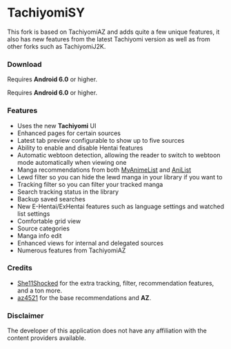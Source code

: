 # TachiyomiSY

This fork is based on TachiyomiAZ and adds quite a few unique features, it also has new features from the latest Tachiyomi version as well as from other forks such as TachiyomiJ2K.

### Download




Requires **Android 6.0** or higher.





Requires **Android 6.0** or higher.




### Features <a href="#features" id="features"></a>

* Uses the new **Tachiyomi** UI
* Enhanced pages for certain sources
* Latest tab preview configurable to show up to five sources
* Ability to enable and disable Hentai features
* Automatic webtoon detection, allowing the reader to switch to webtoon mode automatically when viewing one
* Manga recommendations from both [MyAnimeList](https://myanimelist.net/) and [AniList](https://anilist.co/)
* Lewd filter so you can hide the lewd manga in your library if you want to
* Tracking filter so you can filter your tracked manga
* Search tracking status in the library
* Backup saved searches
* New E-Hentai/ExHentai features such as language settings and watched list settings
* Comfortable grid view
* Source categories
* Manga info edit
* Enhanced views for internal and delegated sources
* Numerous features from TachiyomiAZ

### Credits <a href="#credits" id="credits"></a>

* [She11Shocked](https://github.com/she11sh0cked/) for the extra tracking, filter, recommendation features, and a ton more.
* [az4521](https://github.com/az4521) for the base recommendations and **AZ**.

### Disclaimer <a href="#disclaimer" id="disclaimer"></a>

The developer of this application does not have any affiliation with the content providers available.
